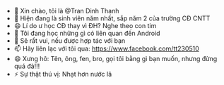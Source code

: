 - 👋 Xin chào, tôi là @Tran Dinh Thanh
- 👀 Hiện đang là sinh viên năm nhất, sắp năm 2 của trường CĐ CNTT
- 😄 Lí do ư học CĐ thay vì ĐH? Nghe theo con tim
- 🌱 Tôi đang học những gì có liên quan đến Android
- 💞️ Sẽ rẩt vui, nếu được hợp tác với bạn
- 📫 Hãy liên lạc với tôi qua: https://www.facebook.com/tt230510
- 😄 Xưng hô: Tên, ông, fen, bro, gọi tôi bằng gì bạn muốn, nhưng đừng quá đà!!!
- ⚡ Sự thật thú vị: Nhạt hơn nước lã

<!---
WiniFyCode/WiniFyCode is a ✨ special ✨ repository because its `README.md` (this file) appears on your GitHub profile.
You can click the Preview link to take a look at your changes.
--->

